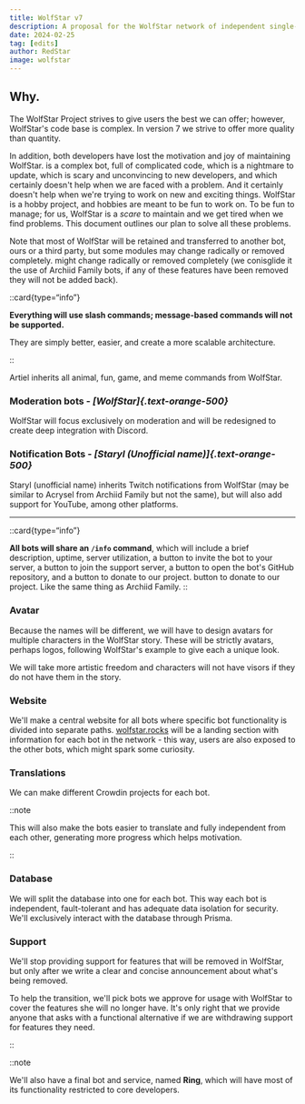 ```yaml
---
title: WolfStar v7
description: A proposal for the WolfStar network of independent single-purpose bots.
date: 2024-02-25
tag: [edits]
author: RedStar
image: wolfstar
---
```


## Why.

The WolfStar Project strives to give users the best we can offer; however, WolfStar's code base is complex. In version 7 we strive to offer more quality than quantity.


In addition, both developers have lost the motivation and joy of maintaining WolfStar.
is a complex bot, full of complicated code, which is a nightmare to update, which is scary and unconvincing to new developers, and which certainly doesn't help when we are faced with a problem.
And it certainly doesn't help when we're trying to work on new and exciting things. WolfStar is a hobby project, and hobbies are meant to be fun to work on.
To be fun to manage; for us, WolfStar is a _scare_ to maintain and we get tired when we find problems. This document
outlines our plan to solve all these problems.

Note that most of WolfStar will be retained and transferred to another bot, ours or a third party, but some modules may change radically or removed completely.
might change radically or removed completely (we conisglide it the use of Archiid Family bots, if any of these features have been removed they will not be added back).

::card{type=“info”}

**Everything will use slash commands; message-based commands will not be supported.**

They are simply better, easier, and create a more scalable architecture.

::

Artiel inherits all animal, fun, game, and meme commands from WolfStar.

### Moderation bots - _[WolfStar]{.text-orange-500}_

WolfStar will focus exclusively on moderation and will be redesigned to create deep integration with Discord.

### Notification Bots - _[Staryl (Unofficial name)]{.text-orange-500}_

Staryl (unofficial name) inherits Twitch notifications from WolfStar (may be similar to Acrysel from Archiid Family but not the same), but will also add support for YouTube, among other platforms.


---

::card{type=“info”}

**All bots will share an `/info` command**, which will include a brief description, uptime, server utilization, a button to
invite the bot to your server, a button to join the support server, a button to open the bot's GitHub repository, and a button to donate to our project.
button to donate to our project.
Like the same thing as Archiid Family.
::


### Avatar

Because the names will be different, we will have to design avatars for multiple characters in the WolfStar story. These
will be strictly avatars, perhaps logos, following WolfStar's example to give each a unique look.

We will take more artistic freedom and characters will not have visors if they do not have them in the story.

### Website

We'll make a central website for all bots where specific bot functionality is divided into separate paths.
[wolfstar.rocks](https://wolfstar.rocks) will be a landing section with information for each bot in the network - this way, users
are also exposed to the other bots, which might spark some curiosity.

### Translations

We can make different Crowdin projects for each bot.

::note

This will also make the bots easier to translate and fully independent from each other, generating more progress which
helps motivation.

::

### Database

We will split the database into one for each bot. This way each bot is independent, fault-tolerant and has adequate data
isolation for security. We'll exclusively interact with the database through Prisma.

### Support

We'll stop providing support for features that will be removed in WolfStar, but only after we write a clear and concise
announcement about what's being removed.

To help the transition, we'll pick bots we approve for usage with WolfStar to cover the features she will no longer have.
It's only right that we provide anyone that asks with a functional alternative if we are withdrawing support for
features they need.

::

::note

We'll also have a final bot and service, named **Ring**, which will have most of its functionality restricted to core
developers.
